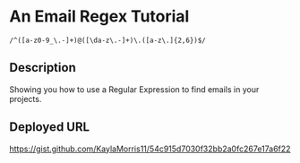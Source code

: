 # An Email Regex Tutorial

`/^([a-z0-9_\.-]+)@([\da-z\.-]+)\.([a-z\.]{2,6})$/`

## Description
Showing you how to use a Regular Expression to find emails in your projects.

## Deployed URL
https://gist.github.com/KaylaMorris11/54c915d7030f32bb2a0fc267e17a6f22

